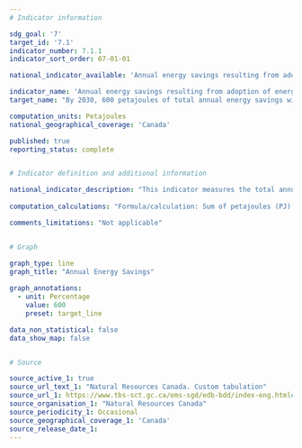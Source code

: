 ```yaml
---
# Indicator information

sdg_goal: '7'
target_id: '7.1'
indicator_number: 7.1.1
indicator_sort_order: 07-01-01

national_indicator_available: 'Annual energy savings resulting from adoption of energy efficiency codes, standards and practices'

indicator_name: 'Annual energy savings resulting from adoption of energy efficiency codes, standards and practices'
target_name: "By 2030, 600 petajoules of total annual energy savings will be achieved as a result of adoption of energy efficiency codes, standards and practices from a baseline savings of 20.0 petajoules in 2017 to 2018"

computation_units: Petajoules
national_geographical_coverage: 'Canada'

published: true
reporting_status: complete


# Indicator definition and additional information

national_indicator_description: "This indicator measures the total annual energy savings resulting from adoption of energy efficiency codes, standards and practices."
  
computation_calculations: "Formula/calculation: Sum of petajoules (PJ) saved by energy efficiency programs (residential, commercial and institutional buildings, industry, equipment)."

comments_limitations: "Not applicable"


# Graph

graph_type: line
graph_title: "Annual Energy Savings"
    
graph_annotations:
  - unit: Percentage
    value: 600
    preset: target_line

data_non_statistical: false
data_show_map: false


# Source

source_active_1: true
source_url_text_1: "Natural Resources Canada. Custom tabulation"
source_url_1: https://www.tbs-sct.gc.ca/ems-sgd/edb-bdd/index-eng.html#orgs/program/NR-BTM10/infograph/results
source_organisation_1: "Natural Resources Canada"
source_periodicity_1: Occasional
source_geographical_coverage_1: 'Canada'
source_release_date_1: 
---
```

